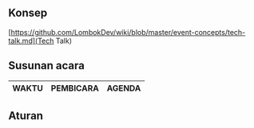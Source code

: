 ## Konsep
 [https://github.com/LombokDev/wiki/blob/master/event-concepts/tech-talk.md](Tech Talk)
 ## Susunan acara
 | WAKTU | PEMBICARA | AGENDA |
 |---------|------------|-----------|
 
 ## Aturan


